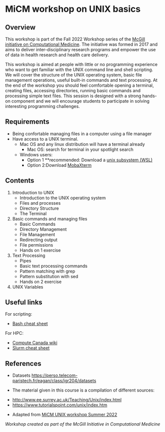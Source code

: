 # MiCM workshop on UNIX basics

## Overview
This workshop is part of the Fall 2022 Workshop series of the [McGill initiative on Computational Medicine](https://www.mcgill.ca/micm/). The initiative was formed in 2017 and aims to deliver inter-disciplinary research programs and empower the use of data in health research and health care delivery.  

This workshop is aimed at people with little or no programming experience who want to get familiar with the UNIX command line and shell scripting. We will cover the structure of the UNIX operating system, basic file management operations, useful built-in commands and text processing. At the end of the workshop you should feel comfortable opening a terminal, creating files, accessing directories, running basic commands and processing simple text files. This session is designed with a strong hands-on component and we will encourage students to participate in solving interesting programming challenges.

## Requirements
* Being confortable managing files in a computer using a file manager
* Have access to a UNIX terminal. 
  * Mac OS and any linux distribution will have a terminal already
      * Mac OS: search for terminal in your spotlight search
  * Windows users: 
      * Option 1 **recommended: Download a [unix subsystem (WSL)](https://ubuntu.com/tutorials/install-ubuntu-on-wsl2-on-windows-10#1-overview)           
      * Option 2:Download [MobaXterm](https://mobaxterm.mobatek.net/)

## Contents

1. Introduction to UNIX
   - Introduction to the UNIX operating system
   - Files and processes
   - Directory Structure
   - The Terminal
2. Basic commands and managing files
   - Basic Commands 
   - Directory Management
   - File Management 
   - Redirecting output
   - File permissions
   - Hands on 1 exercise
3. Text Processing
   - Pipes
   - Basic text processing commands
   - Pattern matching with grep
   - Pattern substitution with sed
   - Hands on 2 exercise
4. UNIX Variables


## Useful links

For scripting:
 * [Bash cheat sheet](https://devhints.io/bash)

For HPC:
 * [Compute Canada wiki](https://docs.computecanada.ca/wiki/Compute_Canada_Documentation)
 * [Slurm cheat sheet](https://www.chpc.utah.edu/presentations/SlurmCheatsheet.pdf)
 
## References
* Datasets
https://perso.telecom-paristech.fr/eagan/class/igr204/datasets 

* The material given in this course is a compilation of different sources:
 - http://www.ee.surrey.ac.uk/Teaching/Unix/index.html
 - https://www.tutorialspoint.com/unix/index.htm

* Adapted from [MiCM UNIX workshop Summer 2022](https://github.com/McGill-MiCM/Intro_Unix_Summer2022)

*Workshop created as part of the McGill Initiative in Computational Medicine*

